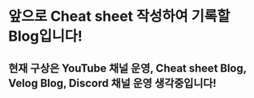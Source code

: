 # 앞으로 Cheat sheet 작성하여 기록할 Blog입니다!

## 현재 구상은 YouTube 채널 운영, Cheat sheet Blog, Velog Blog, Discord 채널 운영 생각중입니다!